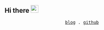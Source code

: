<h2>Hi there <img src="https://media.giphy.com/media/hvRJCLFzcasrR4ia7z/giphy.gif" width="25" alt="手势"></h2>
<p align="center">
  <samp>
    <a href="https://pxs797.github.io/blog">blog</a> .
    <a href="https://github.com/pxs797">github</a>
  </samp>
</p>